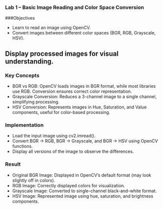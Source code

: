 ### Lab 1 – Basic Image Reading and Color Space Conversion

###Objectives
- Learn to read an image using OpenCV.
- Convert images between different color spaces (BGR, RGB, Grayscale, HSV).

## Display processed images for visual understanding.

### Key Concepts
- BGR vs RGB: OpenCV loads images in BGR format, while most libraries use RGB. Conversion ensures correct color representation.
- Grayscale Conversion: Reduces a 3-channel image to a single channel, simplifying processing.
- HSV Conversion: Represents images in Hue, Saturation, and Value components, useful for color-based processing.

### Implementation
- Load the input image using cv2.imread().
- Convert BGR → RGB, BGR → Grayscale, and BGR → HSV using OpenCV functions.
- Display all versions of the image to observe the differences.

### Result
- Original BGR Image: Displayed in OpenCV’s default format (may look slightly off in colors).
- RGB Image: Correctly displayed colors for visualization.
- Grayscale Image: Converted to single-channel black-and-white format.
- HSV Image: Represented image using hue, saturation, and brightness components.
